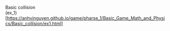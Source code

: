 Basic collision  
(ex_1)[https://anhvinguyen.github.io/game/pharse_1/Basic_Game_Math_and_Physics/Basic_collision/ex1.html]  
